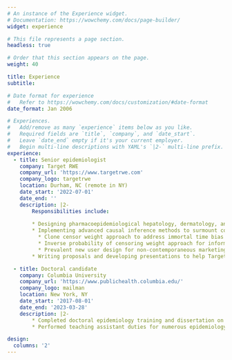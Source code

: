 ```yaml
---
# An instance of the Experience widget.
# Documentation: https://wowchemy.com/docs/page-builder/
widget: experience

# This file represents a page section.
headless: true

# Order that this section appears on the page.
weight: 40

title: Experience
subtitle:

# Date format for experience
#   Refer to https://wowchemy.com/docs/customization/#date-format
date_format: Jan 2006

# Experiences.
#   Add/remove as many `experience` items below as you like.
#   Required fields are `title`, `company`, and `date_start`.
#   Leave `date_end` empty if it's your current employer.
#   Begin multi-line descriptions with YAML's `|2-` multi-line prefix.
experience:
  - title: Senior epidemiologist
    company: Target RWE
    company_url: 'https://www.targetrwe.com'
    company_logo: targetrwe
    location: Durham, NC (remote in NY)
    date_start: '2022-07-01'
    date_end: ''
    description: |2-
        Responsibilities include:
        
        * Designing pharmacoepidemiological hepatology, dermatology, and oncology studies with claims and electronic health record data, including studies that integrate both types of data
        * Implementing advanced causal inference methods to surmount common problems in pharmacoepidemiological analyses
          * Clone censor weight approach to address immortal time bias due to the start of follow-up and treatment initiation not coinciding
          * Inverse probability of censoring weight approach for informative right censoring
          * Prevalent new user design for non-contemporaneous marketing in comparative effectiveness studies
        * Writing proposals and developing presentations to help Target RWE win new contracts and continue existing ones

  - title: Doctoral candidate
    company: Columbia University
    company_url: 'https://www.publichealth.columbia.edu/'
    company_logo: mailman
    location: New York, NY
    date_start: '2017-08-01'
    date_end: '2023-03-28'
    description: |2-
        * Completed doctoral epidemiology training and dissertation on nicotine vaping's unintended consequences
        * Performed teaching assistant duties for numerous epidemiology and statistics courses

design:
  columns: '2'
---
```

